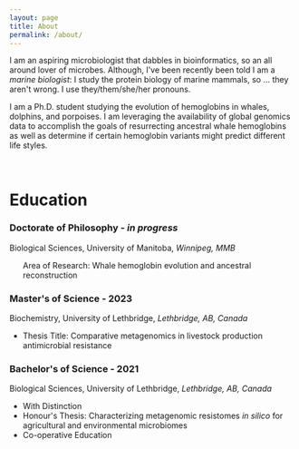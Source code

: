 ```yaml
---
layout: page
title: About
permalink: /about/
---
```


I am an aspiring microbiologist that dabbles in bioinformatics, so an all around lover of microbes. Although, I've been recently been told I am a <i>marine biologist</i>: I study the protein biology of marine mammals, so ... they aren't wrong. I use they/them/she/her pronouns.

I am a Ph.D. student studying the evolution of hemoglobins in whales, dolphins, and porpoises. I am leveraging the availability of global genomics data to accomplish the goals of resurrecting ancestral whale hemoglobins as well as determine if certain hemoglobin variants might predict different life styles.

<br>

# Education

### Doctorate of Philosophy - <i>in progress</i>

Biological Sciences, University of Manitoba, <i>Winnipeg, MMB</i>
<ul>
    Area of Research: Whale hemoglobin evolution and ancestral reconstruction
</ul>

### Master's of Science - 2023

Biochemistry, University of Lethbridge, <i>Lethbridge, AB, Canada</i>
<ul>
  <li>Thesis Title:  Comparative metagenomics in livestock production antimicrobial resistance</li>
</ul>

### Bachelor's of Science - 2021

Biological Sciences, University of Lethbridge, <i>Lethbridge, AB, Canada</i>

<ul>
  <li>With Distinction</li>
  <li>Honour's Thesis: Characterizing metagenomic resistomes <i>in silico</i> for agricultural and environmental microbiomes</li>
  <li>Co-operative Education</li>
</ul>
